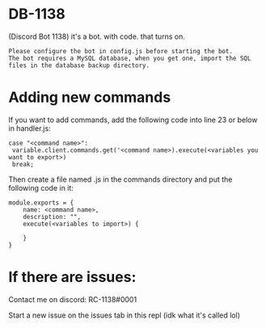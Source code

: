 # DB-1138
(Discord Bot 1138)
 it's a bot. with code. that turns on.

    Please configure the bot in config.js before starting the bot.
    The bot requires a MySQL database, when you get one, import the SQL files in the database backup directory. 

# Adding new commands

If you want to add commands, add the following code into line 23 or below in handler.js:
    
    case "<command name>":
     variable.client.commands.get('<command name>).execute(<variables you want to export>)
     break;

Then create a file named <command name>.js in the commands directory and put the following code in it:

    module.exports = {
        name: <command name>,
        description: "",
        execute(<variables to import>) {

        }
    }
    
# If there are issues:

Contact me on discord: RC-1138#0001

Start a new issue on the issues tab in this repl (idk what it's called lol)
